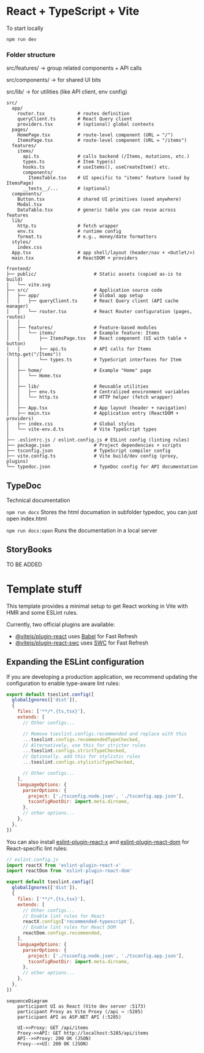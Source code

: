 # React + TypeScript + Vite


To start locally
```
npm run dev
```


### Folder structure  
src/features/ → group related components + API calls

src/components/ → for shared UI bits

src/lib/ → for utilities (like API client, env config)



```
src/
  app/
    router.tsx            # routes definition
    queryClient.ts        # React Query client
    providers.tsx         # (optional) global contexts
  pages/
    HomePage.tsx          # route-level component (URL = "/")
    ItemsPage.tsx         # route-level component (URL = "/items")
  features/
    items/
      api.ts              # calls backend (/Items, mutations, etc.)
      types.ts            # Item type(s)
      hooks.ts            # useItems(), useCreateItem() etc.
      components/
        ItemsTable.tsx    # UI specific to "items" feature (used by ItemsPage)
      __tests__/...       # (optional)
  components/
    Button.tsx            # shared UI primitives (used anywhere)
    Modal.tsx
    DataTable.tsx         # generic table you can reuse across features
  lib/
    http.ts               # fetch wrapper
    env.ts                # runtime config
    format.ts             # e.g., money/date formatters
  styles/
    index.css
  App.tsx                 # app shell/layout (header/nav + <Outlet/>)
  main.tsx                # ReactDOM + providers

```


```
frontend/
├── public/                     # Static assets (copied as-is to build)
│   └── vite.svg
├── src/                        # Application source code
│   ├── app/                    # Global app setup
│   │   ├── queryClient.ts      # React Query client (API cache manager)
│   │   └── router.tsx          # React Router configuration (pages, routes)
│   │
│   ├── features/               # Feature-based modules
│   │   └── items/              # Example feature: Items
│   │       ├── ItemsPage.tsx   # React component (UI with table + button)
│   │       ├── api.ts          # API calls for Items (http.get("/Items"))
│   │       └── types.ts        # TypeScript interfaces for Item
│   │
│   ├── home/                   # Example "Home" page
│   │   └── Home.tsx
│   │
│   ├── lib/                    # Reusable utilities
│   │   ├── env.ts              # Centralized environment variables
│   │   └── http.ts             # HTTP helper (fetch wrapper)
│   │
│   ├── App.tsx                 # App layout (header + navigation)
│   ├── main.tsx                # Application entry (ReactDOM + providers)
│   ├── index.css               # Global styles
│   └── vite-env.d.ts           # Vite TypeScript types
│
├── .eslintrc.js / eslint.config.js # ESLint config (linting rules)
├── package.json                # Project dependencies + scripts
├── tsconfig.json               # TypeScript compiler config
├── vite.config.ts              # Vite build/dev config (proxy, plugins)
└── typedoc.json                # TypeDoc config for API documentation

```


## TypeDoc
Technical documentation 

`npm run docs`
Stores the html documation in subfolder typedoc, you can just open index.html

`npm run docs:open`
Runs the documentation in a local server



## StoryBooks
TO BE ADDED


# Template stuff
This template provides a minimal setup to get React working in Vite with HMR and some ESLint rules.

Currently, two official plugins are available:

- [@vitejs/plugin-react](https://github.com/vitejs/vite-plugin-react/blob/main/packages/plugin-react) uses [Babel](https://babeljs.io/) for Fast Refresh
- [@vitejs/plugin-react-swc](https://github.com/vitejs/vite-plugin-react/blob/main/packages/plugin-react-swc) uses [SWC](https://swc.rs/) for Fast Refresh

## Expanding the ESLint configuration

If you are developing a production application, we recommend updating the configuration to enable type-aware lint rules:

```js
export default tseslint.config([
  globalIgnores(['dist']),
  {
    files: ['**/*.{ts,tsx}'],
    extends: [
      // Other configs...

      // Remove tseslint.configs.recommended and replace with this
      ...tseslint.configs.recommendedTypeChecked,
      // Alternatively, use this for stricter rules
      ...tseslint.configs.strictTypeChecked,
      // Optionally, add this for stylistic rules
      ...tseslint.configs.stylisticTypeChecked,

      // Other configs...
    ],
    languageOptions: {
      parserOptions: {
        project: ['./tsconfig.node.json', './tsconfig.app.json'],
        tsconfigRootDir: import.meta.dirname,
      },
      // other options...
    },
  },
])
```

You can also install [eslint-plugin-react-x](https://github.com/Rel1cx/eslint-react/tree/main/packages/plugins/eslint-plugin-react-x) and [eslint-plugin-react-dom](https://github.com/Rel1cx/eslint-react/tree/main/packages/plugins/eslint-plugin-react-dom) for React-specific lint rules:

```js
// eslint.config.js
import reactX from 'eslint-plugin-react-x'
import reactDom from 'eslint-plugin-react-dom'

export default tseslint.config([
  globalIgnores(['dist']),
  {
    files: ['**/*.{ts,tsx}'],
    extends: [
      // Other configs...
      // Enable lint rules for React
      reactX.configs['recommended-typescript'],
      // Enable lint rules for React DOM
      reactDom.configs.recommended,
    ],
    languageOptions: {
      parserOptions: {
        project: ['./tsconfig.node.json', './tsconfig.app.json'],
        tsconfigRootDir: import.meta.dirname,
      },
      // other options...
    },
  },
])
```


```mermaid
sequenceDiagram
    participant UI as React (Vite dev server :5173)
    participant Proxy as Vite Proxy (/api → :5285)
    participant API as ASP.NET API (:5285)

    UI->>Proxy: GET /api/items
    Proxy->>API: GET http://localhost:5285/api/items
    API-->>Proxy: 200 OK (JSON)
    Proxy-->>UI: 200 OK (JSON)
```